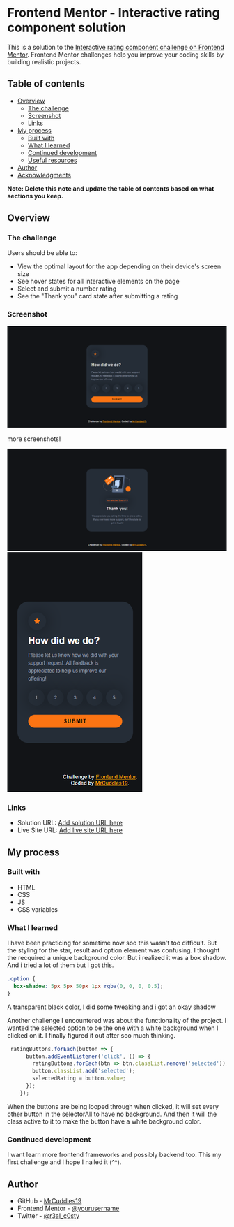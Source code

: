 # Frontend Mentor - Interactive rating component solution

This is a solution to the [Interactive rating component challenge on Frontend Mentor](https://www.frontendmentor.io/challenges/interactive-rating-component-koxpeBUmI). Frontend Mentor challenges help you improve your coding skills by building realistic projects. 

## Table of contents

- [Overview](#overview)
  - [The challenge](#the-challenge)
  - [Screenshot](#screenshot)
  - [Links](#links)
- [My process](#my-process)
  - [Built with](#built-with)
  - [What I learned](#what-i-learned)
  - [Continued development](#continued-development)
  - [Useful resources](#useful-resources)
- [Author](#author)
- [Acknowledgments](#acknowledgments)

**Note: Delete this note and update the table of contents based on what sections you keep.**

## Overview

### The challenge

Users should be able to:

- View the optimal layout for the app depending on their device's screen size
- See hover states for all interactive elements on the page
- Select and submit a number rating
- See the "Thank you" card state after submitting a rating

### Screenshot

![](screenshots/solution.PNG)

more screenshots!

![](screenshots/ThankYousection.PNG)
![](screenshots/Responsivedesign.PNG)

### Links

- Solution URL: [Add solution URL here](https://your-solution-url.com)
- Live Site URL: [Add live site URL here](https://your-live-site-url.com)

## My process

### Built with

- HTML
- CSS
- JS
- CSS variables 


### What I learned

I have been practicing for sometime now soo this wasn't too difficult. But the styling for the star, result and option element was confusing. I thought the recquired a unique  background color. But i realized it was a box shadow. And i tried a lot of them but i got this.
```css
.option {
  box-shadow: 5px 5px 50px 1px rgba(0, 0, 0, 0.5);
}
```
A transparent black color, I did some tweaking and i got an okay shadow

Another challenge I encountered was about the functionality of the project. I wanted the selected option to be the one with a white background when I clicked on it. I finally figured it out after soo much thinking.

```js
 ratingButtons.forEach(button => {
      button.addEventListener('click', () => {
        ratingButtons.forEach(btn => btn.classList.remove('selected'));
        button.classList.add('selected');
        selectedRating = button.value;
      });
    });
```
When the buttons are being looped through when clicked, it will set every other button in the selectorAll to have no background. And then it will the class active to it to make the button have a white background color.  


### Continued development
I want learn more frontend frameworks and possibly backend too. This my first challenge and I hope I nailed it (^^).

## Author

- GitHub - [MrCuddles19](https://https://github.com/MrCuddles19)
- Frontend Mentor - [@yourusername](https://www.frontendmentor.io/profile/yourusername)
- Twitter - [@r3al_c0sty](https://www.twitter.com/r3al_c0sty)

